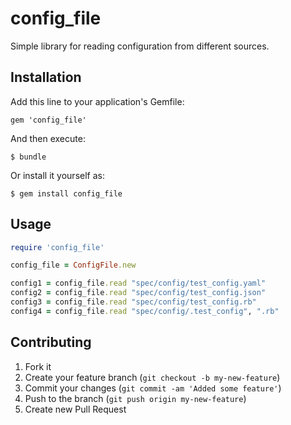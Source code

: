 config_file
============

Simple library for reading configuration from different sources.

## Installation

Add this line to your application's Gemfile:

    gem 'config_file'

And then execute:

    $ bundle

Or install it yourself as:

    $ gem install config_file

## Usage

```ruby
require 'config_file'

config_file = ConfigFile.new

config1 = config_file.read "spec/config/test_config.yaml"
config2 = config_file.read "spec/config/test_config.json"
config3 = config_file.read "spec/config/test_config.rb"
config4 = config_file.read "spec/config/.test_config", ".rb"
```

## Contributing

1. Fork it
2. Create your feature branch (`git checkout -b my-new-feature`)
3. Commit your changes (`git commit -am 'Added some feature'`)
4. Push to the branch (`git push origin my-new-feature`)
5. Create new Pull Request

